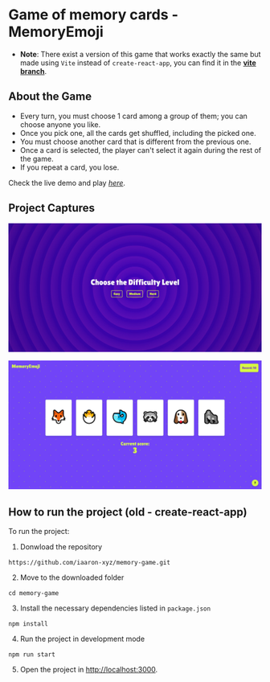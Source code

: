 # Game of memory cards - MemoryEmoji
- **Note**: There exist a version of this game that works exactly the same but made using `Vite` instead of `create-react-app`, you can find it in the **[vite branch](https://github.com/iaaron-xyz/memory-game/tree/vite)**.
## About the Game
- Every turn, you must choose 1 card among a group of them; you can choose anyone you like.
- Once you pick one, all the cards get shuffled, including the picked one.
- You must choose another card that is different from the previous one.
- Once a card is selected, the player can't select it again during the rest of the game.
- If you repeat a card, you lose.

Check the live demo and play *[here](https://memory-emoji-cards.netlify.app/)*.

## Project Captures
![difficulty](./README_files/game1.jpeg)

![maingame](./README_files/game2.jpeg)

## How to run the project (old - create-react-app)
To run the project:
1. Donwload the repository
```
https://github.com/iaaron-xyz/memory-game.git
```

2. Move to the downloaded folder
```
cd memory-game
```

3. Install the necessary dependencies listed in `package.json`
```
npm install
```

4. Run the project in development mode
```
npm run start
```

5. Open the project in [http://localhost:3000](http://localhost:3000).

